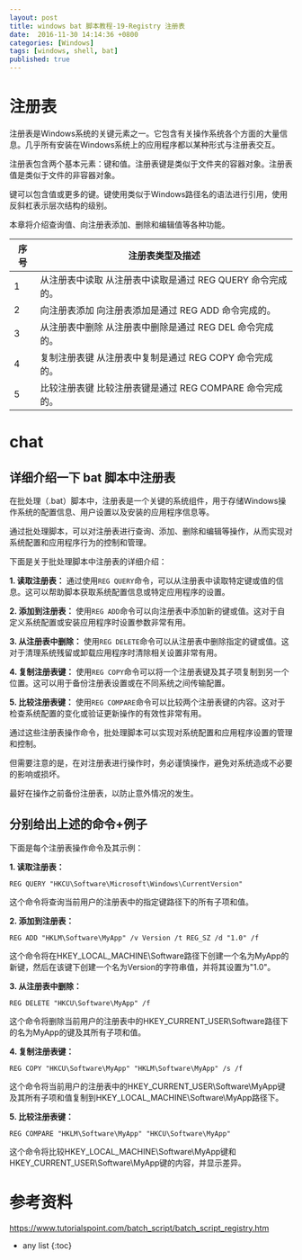 ```yaml
---
layout: post
title: windows bat 脚本教程-19-Registry 注册表
date:  2016-11-30 14:14:36 +0800
categories: [Windows]
tags: [windows, shell, bat]
published: true
---
```


# 注册表

注册表是Windows系统的关键元素之一。它包含有关操作系统各个方面的大量信息。几乎所有安装在Windows系统上的应用程序都以某种形式与注册表交互。

注册表包含两个基本元素：键和值。注册表键是类似于文件夹的容器对象。注册表值是类似于文件的非容器对象。

键可以包含值或更多的键。键使用类似于Windows路径名的语法进行引用，使用反斜杠表示层次结构的级别。

本章将介绍查询值、向注册表添加、删除和编辑值等各种功能。

| 序号 | 注册表类型及描述             |
|------|------------------------------|
| 1    | 从注册表中读取   从注册表中读取是通过 REG QUERY 命令完成的。            |
| 2    | 向注册表添加     向注册表添加是通过 REG ADD 命令完成的。            |
| 3    | 从注册表中删除    从注册表中删除是通过 REG DEL 命令完成的。           |
| 4    | 复制注册表键      从注册表中复制是通过 REG COPY 命令完成的。           |
| 5    | 比较注册表键     比较注册表键是通过 REG COMPARE 命令完成的。            |


# chat

## 详细介绍一下 bat 脚本中注册表

在批处理（.bat）脚本中，注册表是一个关键的系统组件，用于存储Windows操作系统的配置信息、用户设置以及安装的应用程序信息等。

通过批处理脚本，可以对注册表进行查询、添加、删除和编辑等操作，从而实现对系统配置和应用程序行为的控制和管理。

下面是关于批处理脚本中注册表的详细介绍：

**1. 读取注册表：** 通过使用`REG QUERY`命令，可以从注册表中读取特定键或值的信息。这可以帮助脚本获取系统配置信息或特定应用程序的设置。

**2. 添加到注册表：** 使用`REG ADD`命令可以向注册表中添加新的键或值。这对于自定义系统配置或安装应用程序时设置参数非常有用。

**3. 从注册表中删除：** 使用`REG DELETE`命令可以从注册表中删除指定的键或值。这对于清理系统残留或卸载应用程序时清除相关设置非常有用。

**4. 复制注册表键：** 使用`REG COPY`命令可以将一个注册表键及其子项复制到另一个位置。这可以用于备份注册表设置或在不同系统之间传输配置。

**5. 比较注册表键：** 使用`REG COMPARE`命令可以比较两个注册表键的内容。这对于检查系统配置的变化或验证更新操作的有效性非常有用。

通过这些注册表操作命令，批处理脚本可以实现对系统配置和应用程序设置的管理和控制。

但需要注意的是，在对注册表进行操作时，务必谨慎操作，避免对系统造成不必要的影响或损坏。

最好在操作之前备份注册表，以防止意外情况的发生。

## 分别给出上述的命令+例子

下面是每个注册表操作命令及其示例：

**1. 读取注册表：**
```batch
REG QUERY "HKCU\Software\Microsoft\Windows\CurrentVersion"
```
这个命令将查询当前用户的注册表中的指定键路径下的所有子项和值。

**2. 添加到注册表：**
```batch
REG ADD "HKLM\Software\MyApp" /v Version /t REG_SZ /d "1.0" /f
```
这个命令将在HKEY_LOCAL_MACHINE\Software路径下创建一个名为MyApp的新键，然后在该键下创建一个名为Version的字符串值，并将其设置为"1.0"。

**3. 从注册表中删除：**
```batch
REG DELETE "HKCU\Software\MyApp" /f
```
这个命令将删除当前用户的注册表中的HKEY_CURRENT_USER\Software路径下的名为MyApp的键及其所有子项和值。

**4. 复制注册表键：**
```batch
REG COPY "HKCU\Software\MyApp" "HKLM\Software\MyApp" /s /f
```
这个命令将当前用户的注册表中的HKEY_CURRENT_USER\Software\MyApp键及其所有子项和值复制到HKEY_LOCAL_MACHINE\Software\MyApp路径下。

**5. 比较注册表键：**
```batch
REG COMPARE "HKLM\Software\MyApp" "HKCU\Software\MyApp"
```
这个命令将比较HKEY_LOCAL_MACHINE\Software\MyApp键和HKEY_CURRENT_USER\Software\MyApp键的内容，并显示差异。



# 参考资料

https://www.tutorialspoint.com/batch_script/batch_script_registry.htm

* any list
{:toc}